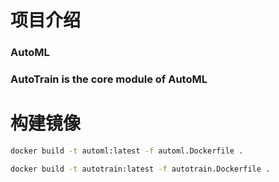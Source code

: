 # 项目介绍
### AutoML
### AutoTrain is the core module of AutoML

# 构建镜像
```bash
docker build -t automl:latest -f automl.Dockerfile .

docker build -t autotrain:latest -f autotrain.Dockerfile .
```
